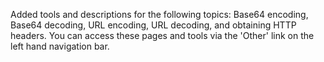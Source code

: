 Added tools and descriptions for the following topics: Base64 encoding, Base64 decoding, URL encoding, URL decoding, and obtaining HTTP headers. You can access these pages and tools via the 'Other' link on the left hand navigation bar.
